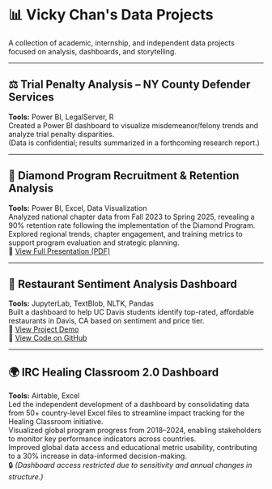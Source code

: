 # 📊 Vicky Chan's Data Projects

A collection of academic, internship, and independent data projects focused on analysis, dashboards, and storytelling.

---

## ⚖️ Trial Penalty Analysis – NY County Defender Services  
**Tools:** Power BI, LegalServer, R  
Created a Power BI dashboard to visualize misdemeanor/felony trends and analyze trial penalty disparities.  
(Data is confidential; results summarized in a forthcoming research report.)

---

## 💎 Diamond Program Recruitment & Retention Analysis  
**Tools:** Power BI, Excel, Data Visualization  
Analyzed national chapter data from Fall 2023 to Spring 2025, revealing a 90% retention rate following the implementation of the Diamond Program.  
Explored regional trends, chapter engagement, and training metrics to support program evaluation and strategic planning.  
📄 [View Full Presentation (PDF)](Data%20Analysis%20%28Recruitment%20and%20Retention%29.pdf)

---

## 🧠 Restaurant Sentiment Analysis Dashboard  
**Tools:** JupyterLab, TextBlob, NLTK, Pandas  
Built a dashboard to help UC Davis students identify top-rated, affordable restaurants in Davis, CA based on sentiment and price tier.  
🔗 [View Project Demo](https://vckchan.github.io/restaurant-analysis/)  
🔗 [View Code on GitHub](https://github.com/vckchan/restaurant-analysis)

---

## 🌍 IRC Healing Classroom 2.0 Dashboard  
**Tools:** Airtable, Excel  
Led the independent development of a dashboard by consolidating data from 50+ country-level Excel files to streamline impact tracking for the Healing Classroom initiative.  
Visualized global program progress from 2018–2024, enabling stakeholders to monitor key performance indicators across countries.  
Improved global data access and educational metric usability, contributing to a 30% increase in data-informed decision-making.  
🔒 *(Dashboard access restricted due to sensitivity and annual changes in structure.)*

